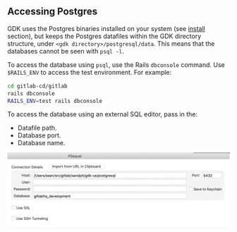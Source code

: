 ## Accessing Postgres

GDK uses the Postgres binaries installed on your system
(see [install](../prepare.md) section), but keeps the Postgres
datafiles within the GDK directory structure, under `<gdk directory>/postgresql/data`.
This means that the databases cannot be seen with `psql -l`.

To access the database using `psql`, use the Rails `dbconsole` command.
Use `$RAILS_ENV` to access the test environment. For example:

```bash
cd gitlab-cd/gitlab
rails dbconsole
RAILS_ENV=test rails dbconsole
```

To access the database using an external SQL editor, pass in the:

- Datafile path.
- Database port.
- Database name.

![Postgres connect example](img/postgres_connect_example.png)

